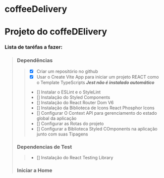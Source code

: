 # coffeeDelivery

# Projeto do coffeDElivery

### Lista de taréfas a fazer:
> ### Dependências
>> - [x] Criar um repositório no github
>> - [x] Usar o Create Vite App para iniciar um projeto REACT como o Template TypeScripts
>> ***Jest não é instalado automático***
>> - [] Instalar o ESLint e o StyleLint
>> - [] Instalação do Styled Components
>> - [] Instalação do React Router Dom V6
>> - [] Instalação da Biblioteca de Icons React Phosphor Icons
>> - [] Configurar O Context API para gerenciamento do estado global da aplicação
>> - [] Configurar as Rotas do projeto
>> - [] Configurar a Biblioteca Styled COmponents na aplicação junto com suas Tipagens
>
> ### Dependencias de Test
>> - [] Instalação do React Testing Library
>>
> ### Iniciar a Home 
>
